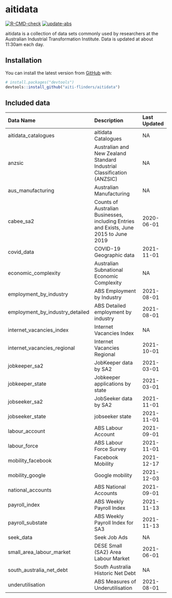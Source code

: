 
<!-- README.md is generated from README.Rmd. Please edit that file -->

# aitidata

<!-- badges: start -->

[![R-CMD-check](https://github.com/aiti-flinders/aitidata/actions/workflows/R-CMD-check.yaml/badge.svg)](https://github.com/aiti-flinders/aitidata/actions/workflows/R-CMD-check.yaml)
[![update-abs](https://github.com/aiti-flinders/aitidata/workflows/update-abs/badge.svg)](https://github.com/aiti-flinders/aitidata/actions)
<!-- badges: end -->

aitidata is a collection of data sets commonly used by researchers at
the Australian Industrial Transformation Institute. Data is updated at
about 11:30am each day.

## Installation

You can install the latest version from [GitHub](https://github.com/)
with:

``` r
# install.packages("devtools")
devtools::install_github("aiti-flinders/aitidata")
```

## Included data

| Data Name                          | Description                                                                           | Last Updated |
| :--------------------------------- | :------------------------------------------------------------------------------------ | :----------- |
| aitidata\_catalogues               | aitidata Catalogues                                                                   | NA           |
| anzsic                             | Australian and New Zealand Standard Industrial Classification (ANZSIC)                | NA           |
| aus\_manufacturing                 | Australian Manufacturing                                                              | NA           |
| cabee\_sa2                         | Counts of Australian Businesses, including Entries and Exists, June 2015 to June 2019 | 2020-06-01   |
| covid\_data                        | COVID-19 Geographic data                                                              | 2021-11-01   |
| economic\_complexity               | Australian Subnational Economic Complexity                                            | NA           |
| employment\_by\_industry           | ABS Employment by Industry                                                            | 2021-08-01   |
| employment\_by\_industry\_detailed | ABS Detailed employment by industry                                                   | 2021-08-01   |
| internet\_vacancies\_index         | Internet Vacancies Index                                                              | NA           |
| internet\_vacancies\_regional      | Internet Vacancies Regional                                                           | 2021-10-01   |
| jobkeeper\_sa2                     | JobKeeper data by SA2                                                                 | 2021-03-01   |
| jobkeeper\_state                   | Jobkeeper applications by state                                                       | 2021-03-01   |
| jobseeker\_sa2                     | JobSeeker data by SA2                                                                 | 2021-11-01   |
| jobseeker\_state                   | jobseeker state                                                                       | 2021-11-01   |
| labour\_account                    | ABS Labour Account                                                                    | 2021-09-01   |
| labour\_force                      | ABS Labour Force Survey                                                               | 2021-11-01   |
| mobility\_facebook                 | Facebook Mobility                                                                     | 2021-12-17   |
| mobility\_google                   | Google mobility                                                                       | 2021-12-03   |
| national\_accounts                 | ABS National Accounts                                                                 | 2021-09-01   |
| payroll\_index                     | ABS Weekly Payroll Index                                                              | 2021-11-13   |
| payroll\_substate                  | ABS Weekly Payroll Index for SA3                                                      | 2021-11-13   |
| seek\_data                         | Seek Job Ads                                                                          | NA           |
| small\_area\_labour\_market        | DESE Small (SA2) Area Labour Market                                                   | 2021-06-01   |
| south\_australia\_net\_debt        | South Australia Historic Net Debt                                                     | NA           |
| underutilisation                   | ABS Measures of Underutilisation                                                      | 2021-08-01   |
